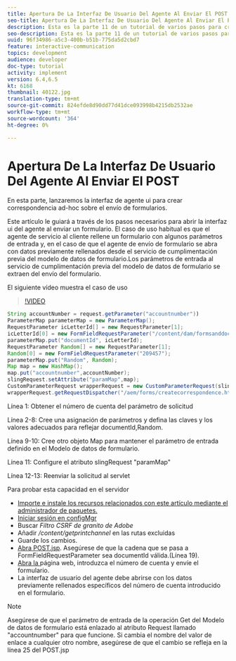 ```yaml
---
title: Apertura De La Interfaz De Usuario Del Agente Al Enviar El POST
seo-title: Apertura De La Interfaz De Usuario Del Agente Al Enviar El POST
description: Esta es la parte 11 de un tutorial de varios pasos para crear su primer documento interactivo de comunicaciones para el canal de impresión. En esta parte, lanzaremos la interfaz de agente ui para crear correspondencia ad-hoc sobre el envío de formularios.
seo-description: Esta es la parte 11 de un tutorial de varios pasos para crear su primer documento interactivo de comunicaciones para el canal de impresión. En esta parte, lanzaremos la interfaz de agente ui para crear correspondencia ad-hoc sobre el envío de formularios.
uuid: 96f34986-a5c3-400b-b51b-775da5d2cbd7
feature: interactive-communication
topics: development
audience: developer
doc-type: tutorial
activity: implement
version: 6.4,6.5
kt: 6168
thumbnail: 40122.jpg
translation-type: tm+mt
source-git-commit: 824efde8d90dd77d41dce093998b4215db2532ae
workflow-type: tm+mt
source-wordcount: '364'
ht-degree: 0%

---
```



# Apertura De La Interfaz De Usuario Del Agente Al Enviar El POST

En esta parte, lanzaremos la interfaz de agente ui para crear correspondencia ad-hoc sobre el envío de formularios.

Este artículo le guiará a través de los pasos necesarios para abrir la interfaz ui del agente al enviar un formulario. El caso de uso habitual es que el agente de servicio al cliente rellene un formulario con algunos parámetros de entrada y, en el caso de que el agente de envío de formulario se abra con datos previamente rellenados desde el servicio de cumplimentación previa del modelo de datos de formulario.Los parámetros de entrada al servicio de cumplimentación previa del modelo de datos de formulario se extraen del envío del formulario.

El siguiente vídeo muestra el caso de uso

>[!VIDEO](https://video.tv.adobe.com/v/40122/?quality=9&learn=on)

```java
String accountNumber = request.getParameter("accountnumber"))
ParameterMap parameterMap = new ParameterMap();
RequestParameter icLetterId[] = new RequestParameter[1];
icLetterId[0] = new FormFieldRequestParameter("/content/dam/formsanddocuments/retirementstatementprint");
parameterMap.put("documentId", icLetterId);
RequestParameter Random[] = new RequestParameter[1];
Random[0] = new FormFieldRequestParameter("209457");
parameterMap.put("Random", Random);
Map map = new HashMap();
map.put("accountnumber",accountNumber);
slingRequest.setAttribute("paramMap",map);
CustomParameterRequest wrapperRequest = new CustomParameterRequest(slingRequest,parameterMap,"GET");
wrapperRequest.getRequestDispatcher("/aem/forms/createcorrespondence.html").include(wrapperRequest, response);
```

Línea 1: Obtener el número de cuenta del parámetro de solicitud

Línea 2-8: Cree una asignación de parámetros y defina las claves y los valores adecuados para reflejar documentId,Random.

Línea 9-10: Cree otro objeto Map para mantener el parámetro de entrada definido en el Modelo de datos de formulario.

Línea 11: Configure el atributo slingRequest &quot;paramMap&quot;

Línea 12-13: Reenviar la solicitud al servlet

Para probar esta capacidad en el servidor

* [Importe e instale los recursos relacionados con este artículo mediante el administrador de paquetes.](assets/launch-agent-ui.zip)
* [Iniciar sesión en configMgr](http://localhost:4502/system/console/configMgr)
* Buscar _Filtro CSRF de granito de Adobe_
* Añadir _/content/getprintchannel_ en las rutas excluidas
* Guarde los cambios.
* [Abra POST.jsp](http://localhost:4502/apps/AEMForms/openprintchannel/POST.jsp). Asegúrese de que la cadena que se pasa a FormFieldRequestParameter sea documentId válida.(Línea 19).
* [Abra la ](http://localhost:4502/content/OpenPrintChannel.html) página web, introduzca el número de cuenta y envíe el formulario.
* La interfaz de usuario del agente debe abrirse con los datos previamente rellenados específicos del número de cuenta introducido en el formulario.

>[!NOTE]
>
>Asegúrese de que el parámetro de entrada de la operación Get del Modelo de datos de formulario está enlazado al atributo Request llamado &quot;accountnumber&quot; para que funcione. Si cambia el nombre del valor de enlace a cualquier otro nombre, asegúrese de que el cambio se refleja en la línea 25 del POST.jsp

